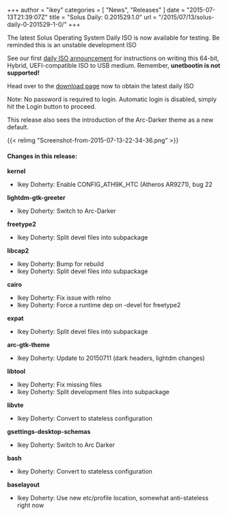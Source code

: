 +++
author = "ikey"
categories = [
"News",
"Releases"
]
date =  "2015-07-13T21:39:07Z"
title = "Solus Daily: 0.201529.1.0"
url = "/2015/07/13/solus-daily-0-201529-1-0/"
+++

The latest Solus Operating System Daily ISO is now available for testing. Be reminded this is an unstable development ISO

See our first [daily ISO announcement](https://solus-project.com/2015/06/29/first-unstable-daily-iso/) for instructions on writing this 64-bit, Hybrid, UEFI-compatible ISO to USB medium. Remember, **unetbootin is not supported!**

Head over to the [download page](https://solus-project.com/download) now to obtain the latest daily ISO

Note: No password is required to login. Automatic login is disabled, simply hit the Login button to proceed.

This release also sees the introduction of the Arc-Darker theme as a new default.

{{< relimg "Screenshot-from-2015-07-13-22-34-36.png" >}}

#### Changes in this release:

**kernel**

- Ikey Doherty: Enable CONFIG\_ATH9K\_HTC (Atheros AR9271), bug 22

**lightdm-gtk-greeter**

- Ikey Doherty: Switch to Arc-Darker

**freetype2**

- Ikey Doherty: Split devel files into subpackage

**libcap2**

- Ikey Doherty: Bump for rebuild
- Ikey Doherty: Split devel files into subpackage

**cairo**

- Ikey Doherty: Fix issue with relno
- Ikey Doherty: Force a runtime dep on -devel for freetype2

**expat**

- Ikey Doherty: Split devel files into subpackage

**arc-gtk-theme**

- Ikey Doherty: Update to 20150711 (dark headers, lightdm changes)

**libtool**

- Ikey Doherty: Fix missing files
- Ikey Doherty: Split development files into subpackage

**libvte**

- Ikey Doherty: Convert to stateless configuration

**gsettings-desktop-schemas**

- Ikey Doherty: Switch to Arc Darker

**bash**

- Ikey Doherty: Convert to stateless configuration

**baselayout**

- Ikey Doherty: Use new etc/profile location, somewhat anti-stateless right now